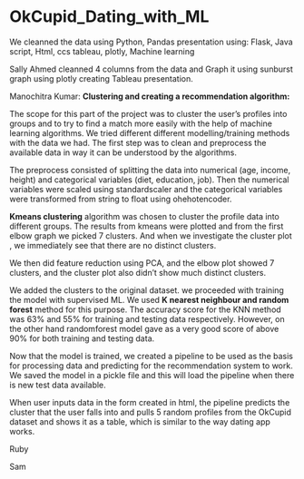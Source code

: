 # OkCupid_Dating_with_ML

We cleanned the data using Python, Pandas
presentation using:
Flask, Java script, Html, ccs
tableau, plotly, Machine learning

Sally Ahmed
cleanned 4 columns from the data and Graph it
using sunburst graph using plotly 
creating Tableau presentation.

Manochitra Kumar: **Clustering and creating a recommendation algorithm:**

The scope for this part of the project was to cluster the user’s profiles into groups and to try to find a match more easily with the help of machine learning algorithms. We tried different different modelling/training methods with the data we had.
The first step was to clean and preprocess the available data in way it can be understood by the algorithms. 

The preprocess consisted of splitting the data into numerical (age, income, height) and categorical variables (diet, education, job). Then the numerical variables were scaled using standardscaler and the categorical variables were transformed from string to float using ohehotencoder.

**Kmeans clustering** algorithm was chosen to cluster the profile data into different groups. The results from kmeans were plotted and from the first elbow graph we picked 7 clusters.  And when we investigate the cluster plot , we immediately see that there are no distinct clusters.

We then did feature reduction using PCA, and the elbow plot showed 7 clusters, and the cluster plot also didn’t show much distinct clusters.

We added the clusters to the original dataset. we proceeded with training the model with supervised ML.
We used **K nearest neighbour and random forest** method for this purpose. The accuracy score for the KNN method was 63% and 55% for training and testing data respectively. However, on the other hand randomforest model gave as a very good score of above 90% for both training and testing data.

Now that the model is trained, we created a pipeline to be used as the basis for processing data and predicting for the recommendation system to work. We saved the model in a pickle file and this will load the pipeline when there is new test data available.

When user inputs data in the form created in html, the pipeline predicts the cluster that the user falls into and pulls 5 random profiles from the OkCupid dataset and shows it as a table, which is similar to the way dating app works.




Ruby



Sam
